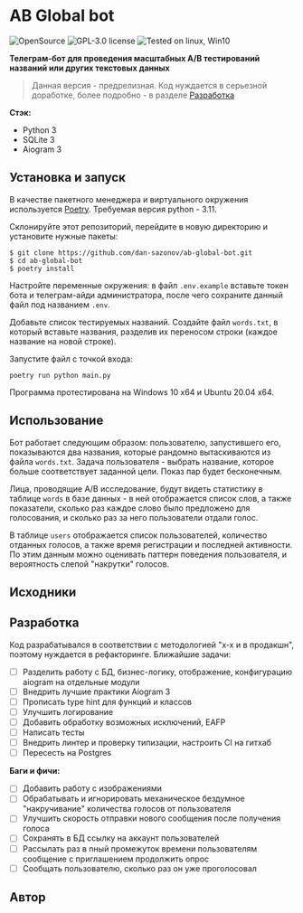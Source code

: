 # AB Global bot
![OpenSource](https://img.shields.io/badge/Open%20Source-%E2%99%A5-red)
![GPL-3.0 license ](https://img.shields.io/github/license/dan-sazonov/ab-global-bot)
![Tested on linux, Win10](https://img.shields.io/badge/tested%20on-Linux%20|%20Win10-blue)

**Телеграм-бот для проведения масштабных A/B тестирований названий или других текстовых данных** 

> Данная версия - предрелизная. Код нуждается в серьезной доработке, более подробно - в разделе [Разработка](#Разработка)

**Стэк:**
- Python 3
- SQLite 3
- Aiogram 3

## Установка и запуск
В качестве пакетного менеджера и виртуального окружения используется [Poetry](https://github.com/python-poetry/poetry). Требуемая версия python - 3.11.

Склонируйте этот репозиторий, перейдите в новую директорию и установите нужные пакеты:
```
$ git clone https://github.com/dan-sazonov/ab-global-bot.git
$ cd ab-global-bot
$ poetry install
```
Настройте переменные окружения: в файл `.env.example` вставьте токен бота и телеграм-айди администратора, после чего сохраните данный файл под названием `.env`.<br>

Добавьте список тестируемых названий. Создайте файл `words.txt`, в который вставьте названия, разделив их переносом строки (каждое название на новой строке).<br>

Запустите файл с точкой входа:
```
poetry run python main.py 
```

Программа протестирована на Windows 10 x64 и Ubuntu 20.04 x64.

## Использование
Бот работает следующим образом: пользователю, запустившего его, показываются два названия, которые рандомно вытаскиваются из файла `words.txt`. Задача пользователя - выбрать название, которое больше соответствует заданной цели. Показ пар будет бесконечным.<br>

Лица, проводящие A/B исследование, будут видеть статистику в таблице `words` в базе данных - в ней отображается список слов, а также показатели, сколько раз каждое слово было предложено для голосования, и сколько раз за него пользователи отдали голос.<br>

В таблице `users` отображается список пользователей, количество отданных голосов, а также время регистрации и последней активности. По этим данным можно оценивать паттерн поведения пользователя, и вероятность слепой "накрутки" голосов.<br>

## Исходники

## Разработка
Код разрабатывался в соответствии с методологией "х-х и в продакшн", поэтому нуждается в рефакторинге. Ближайшие задачи:

- [ ] Разделить работу с БД, бизнес-логику, отображение, конфигурацию aiogram на отдельные модули
- [ ] Внедрить лучшие практики Aiogram 3
- [ ] Прописать type hint для функций и классов
- [ ] Улучшить логирование
- [ ] Добавить обработку возможных исключений, EAFP
- [ ] Написать тесты
- [ ] Внедрить линтер и проверку типизации, настроить CI на гитхаб 
- [ ] Пересесть на Postgres

**Баги и фичи:**
- [ ] Добавить работу с изображениями
- [ ] Обрабатывать и игнорировать механическое бездумное "накручивание" количества голосов от пользователя
- [ ] Улучшить скорость отправки нового сообщения после получения голоса
- [ ] Сохранять в БД ссылку на аккаунт пользователей
- [ ] Рассылать раз в nный промежуток времени пользователям сообщение с приглашением продолжить опрос
- [ ] Сообщать пользователю, сколько раз он уже проголосовал

## Автор